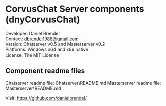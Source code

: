 # CorvusChat Server components (dnyCorvusChat)

Developer: Daniel Brendel\
Contact: dbrendel1988@gmail.com\
Version: Chatserver v0.5 and Masterserver v0.2\
Platforms: Windows x64 and x86 native\
License: The MIT License

## Component readme files
Chatserver readme file: Chatserver\README.md
Masterserver readme file: Masterserver\README.md


Visit: https://github.com/danielbrendel/